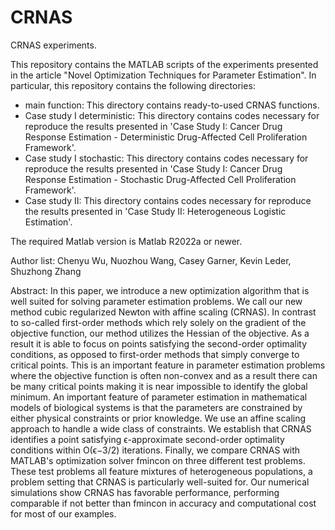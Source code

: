 # CRNAS

CRNAS experiments.

This repository contains the MATLAB scripts of the experiments presented in the article "Novel Optimization Techniques for Parameter Estimation". In particular, this repository contains the following directories:
* main function: This directory contains ready-to-used CRNAS functions.
* Case study I deterministic: This directory contains codes necessary for reproduce the results presented in 'Case Study I: Cancer Drug Response Estimation - Deterministic Drug-Affected Cell Proliferation Framework'.
* Case study I stochastic: This directory contains codes necessary for reproduce the results presented in 'Case Study I: Cancer Drug Response Estimation - Stochastic Drug-Affected Cell Proliferation Framework'.
* Case study II: This directory contains codes necessary for reproduce the results presented in 'Case Study II: Heterogeneous Logistic Estimation'.

The required Matlab version is Matlab R2022a or newer.
 
 Author list: Chenyu Wu, Nuozhou Wang, Casey Garner, Kevin Leder, Shuzhong Zhang
 
 Abstract: In this paper, we introduce a new optimization algorithm that is well suited for solving parameter estimation problems. We call our new method cubic regularized Newton with affine scaling (CRNAS). In contrast to so-called first-order methods which rely solely on the gradient of the objective function, our method utilizes the Hessian of the objective. As a result it is able to focus on points satisfying the second-order optimality conditions, as opposed to first-order methods that simply converge to critical points. This is an important feature in parameter estimation problems where the objective function is often non-convex and as a result there can be many critical points making it is near impossible to identify the global minimum. An important feature of parameter estimation in mathematical models of biological systems is that the parameters are constrained by either physical constraints or prior knowledge. We use an affine scaling approach to handle a wide class of constraints. We establish that CRNAS identifies a point satisfying ϵ-approximate second-order optimality conditions within O(ϵ−3/2) iterations. Finally, we compare CRNAS with MATLAB's optimization solver fmincon on three different test problems. These test problems all feature mixtures of heterogeneous populations, a problem setting that CRNAS is particularly well-suited for. Our numerical simulations show CRNAS has favorable performance, performing comparable if not better than fmincon in accuracy and computational cost for most of our examples.
